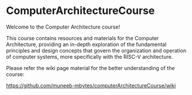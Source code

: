 # ComputerArchitectureCourse

Welcome to the Computer Architecture course! 

This course contains resources and materials for the Computer Architecture, providing an in-depth exploration of the fundamental principles and design concepts that govern the organization and operation of computer systems, more specifically with the RISC-V architecture.

Please refer the wiki page material for the better understanding of the course:

https://github.com/muneeb-mbytes/computerArchitectureCourse/wiki
